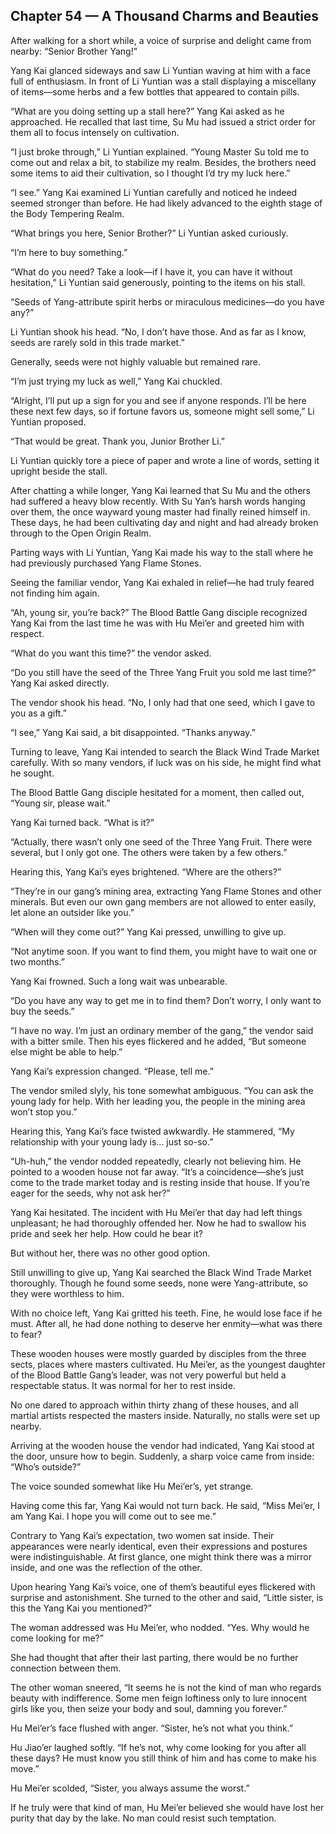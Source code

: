## Chapter 54 — A Thousand Charms and Beauties

After walking for a short while, a voice of surprise and delight came from nearby: “Senior Brother Yang!”

Yang Kai glanced sideways and saw Li Yuntian waving at him with a face full of enthusiasm. In front of Li Yuntian was a stall displaying a miscellany of items—some herbs and a few bottles that appeared to contain pills.

“What are you doing setting up a stall here?” Yang Kai asked as he approached. He recalled that last time, Su Mu had issued a strict order for them all to focus intensely on cultivation.

“I just broke through,” Li Yuntian explained. “Young Master Su told me to come out and relax a bit, to stabilize my realm. Besides, the brothers need some items to aid their cultivation, so I thought I’d try my luck here.”

“I see.” Yang Kai examined Li Yuntian carefully and noticed he indeed seemed stronger than before. He had likely advanced to the eighth stage of the Body Tempering Realm.

“What brings you here, Senior Brother?” Li Yuntian asked curiously.

“I’m here to buy something.”

“What do you need? Take a look—if I have it, you can have it without hesitation,” Li Yuntian said generously, pointing to the items on his stall.

“Seeds of Yang-attribute spirit herbs or miraculous medicines—do you have any?”

Li Yuntian shook his head. “No, I don’t have those. And as far as I know, seeds are rarely sold in this trade market.”

Generally, seeds were not highly valuable but remained rare.

“I’m just trying my luck as well,” Yang Kai chuckled.

“Alright, I’ll put up a sign for you and see if anyone responds. I’ll be here these next few days, so if fortune favors us, someone might sell some,” Li Yuntian proposed.

“That would be great. Thank you, Junior Brother Li.”

Li Yuntian quickly tore a piece of paper and wrote a line of words, setting it upright beside the stall.

After chatting a while longer, Yang Kai learned that Su Mu and the others had suffered a heavy blow recently. With Su Yan’s harsh words hanging over them, the once wayward young master had finally reined himself in. These days, he had been cultivating day and night and had already broken through to the Open Origin Realm.

Parting ways with Li Yuntian, Yang Kai made his way to the stall where he had previously purchased Yang Flame Stones.

Seeing the familiar vendor, Yang Kai exhaled in relief—he had truly feared not finding him again.

“Ah, young sir, you’re back?” The Blood Battle Gang disciple recognized Yang Kai from the last time he was with Hu Mei’er and greeted him with respect.

“What do you want this time?” the vendor asked.

“Do you still have the seed of the Three Yang Fruit you sold me last time?” Yang Kai asked directly.

The vendor shook his head. “No, I only had that one seed, which I gave to you as a gift.”

“I see,” Yang Kai said, a bit disappointed. “Thanks anyway.”

Turning to leave, Yang Kai intended to search the Black Wind Trade Market carefully. With so many vendors, if luck was on his side, he might find what he sought.

The Blood Battle Gang disciple hesitated for a moment, then called out, “Young sir, please wait.”

Yang Kai turned back. “What is it?”

“Actually, there wasn’t only one seed of the Three Yang Fruit. There were several, but I only got one. The others were taken by a few others.”

Hearing this, Yang Kai’s eyes brightened. “Where are the others?”

“They’re in our gang’s mining area, extracting Yang Flame Stones and other minerals. But even our own gang members are not allowed to enter easily, let alone an outsider like you.”

“When will they come out?” Yang Kai pressed, unwilling to give up.

“Not anytime soon. If you want to find them, you might have to wait one or two months.”

Yang Kai frowned. Such a long wait was unbearable.

“Do you have any way to get me in to find them? Don’t worry, I only want to buy the seeds.”

“I have no way. I’m just an ordinary member of the gang,” the vendor said with a bitter smile. Then his eyes flickered and he added, “But someone else might be able to help.”

Yang Kai’s expression changed. “Please, tell me.”

The vendor smiled slyly, his tone somewhat ambiguous. “You can ask the young lady for help. With her leading you, the people in the mining area won’t stop you.”

Hearing this, Yang Kai’s face twisted awkwardly. He stammered, “My relationship with your young lady is... just so-so.”

“Uh-huh,” the vendor nodded repeatedly, clearly not believing him. He pointed to a wooden house not far away. “It’s a coincidence—she’s just come to the trade market today and is resting inside that house. If you’re eager for the seeds, why not ask her?”

Yang Kai hesitated. The incident with Hu Mei’er that day had left things unpleasant; he had thoroughly offended her. Now he had to swallow his pride and seek her help. How could he bear it?

But without her, there was no other good option.

Still unwilling to give up, Yang Kai searched the Black Wind Trade Market thoroughly. Though he found some seeds, none were Yang-attribute, so they were worthless to him.

With no choice left, Yang Kai gritted his teeth. Fine, he would lose face if he must. After all, he had done nothing to deserve her enmity—what was there to fear?

These wooden houses were mostly guarded by disciples from the three sects, places where masters cultivated. Hu Mei’er, as the youngest daughter of the Blood Battle Gang’s leader, was not very powerful but held a respectable status. It was normal for her to rest inside.

No one dared to approach within thirty zhang of these houses, and all martial artists respected the masters inside. Naturally, no stalls were set up nearby.

Arriving at the wooden house the vendor had indicated, Yang Kai stood at the door, unsure how to begin. Suddenly, a sharp voice came from inside: “Who’s outside?”

The voice sounded somewhat like Hu Mei’er’s, yet strange.

Having come this far, Yang Kai would not turn back. He said, “Miss Mei’er, I am Yang Kai. I hope you will come out to see me.”

Contrary to Yang Kai’s expectation, two women sat inside. Their appearances were nearly identical, even their expressions and postures were indistinguishable. At first glance, one might think there was a mirror inside, and one was the reflection of the other.

Upon hearing Yang Kai’s voice, one of them’s beautiful eyes flickered with surprise and astonishment. She turned to the other and said, “Little sister, is this the Yang Kai you mentioned?”

The woman addressed was Hu Mei’er, who nodded. “Yes. Why would he come looking for me?”

She had thought that after their last parting, there would be no further connection between them.

The other woman sneered, “It seems he is not the kind of man who regards beauty with indifference. Some men feign loftiness only to lure innocent girls like you, then seize your body and soul, damning you forever.”

Hu Mei’er’s face flushed with anger. “Sister, he’s not what you think.”

Hu Jiao’er laughed softly. “If he’s not, why come looking for you after all these days? He must know you still think of him and has come to make his move.”

Hu Mei’er scolded, “Sister, you always assume the worst.”

If he truly were that kind of man, Hu Mei’er believed she would have lost her purity that day by the lake. No man could resist such temptation.
